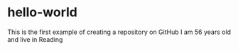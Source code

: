 # hello-world
This is the first example of creating a repository on GitHub
I am 56 years old and live in Reading
